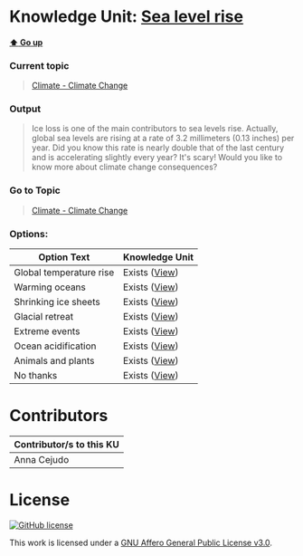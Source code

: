 # Knowledge Unit: [Sea level rise](../../knowledge_units/climate-climate-change/sea-level-rise.md)

#### [:arrow_up: Go up](../../topics/climate-climate-change.md)
### Current topic
> [Climate - Climate Change](../../topics/climate-climate-change.md)
### Output
> Ice loss is one of the main contributors to sea levels rise. Actually, global sea levels are rising at a rate of 3.2 millimeters (0.13 inches) per year. Did you know this rate is nearly double that of the last century and is accelerating slightly every year? It&#039;s scary! Would you like to know more about climate change consequences?
### Go to Topic
> [Climate - Climate Change](../../topics/climate-climate-change.md)

### Options: 

| Option Text | Knowledge Unit |
| - | - |  
| Global temperature rise  |  Exists ([View](../../knowledge_units/climate-climate-change/global-temperature-rise.md))  |  
| Warming oceans  |  Exists ([View](../../knowledge_units/climate-climate-change/warming-oceans.md))  |  
| Shrinking ice sheets  |  Exists ([View](../../knowledge_units/climate-climate-change/shrinking-ice-sheets.md))  |  
| Glacial retreat  |  Exists ([View](../../knowledge_units/climate-climate-change/glacial-retreat.md))  |  
| Extreme events  |  Exists ([View](../../knowledge_units/climate-climate-change/extreme-events.md))  |  
| Ocean acidification  |  Exists ([View](../../knowledge_units/climate-climate-change/ocean-acidification.md))  |  
| Animals and plants  |  Exists ([View](../../knowledge_units/climate-climate-change/animals-and-plants.md))  |  
| No thanks  |  Exists ([View](../../knowledge_units/climate-climate-change/no-thanks.md))  | 

# Contributors

| Contributor/s to this KU |
| - | 
| Anna Cejudo |

# License
[![GitHub license](https://img.shields.io/github/license/inbrainz/cerebro)](https://github.com/inbrainz/cerebro/blob/master/LICENSE)

This work is licensed under a [GNU Affero General Public License v3.0](https://www.gnu.org/licenses/agpl-3.0.txt).